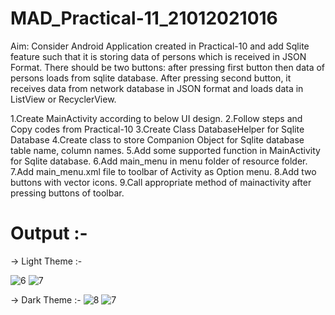 # MAD_Practical-11_21012021016


Aim:
Consider Android Application created in Practical-10 and add Sqlite feature such that it is storing data of persons which is received in JSON Format. There should be two buttons: after pressing first button then data of persons loads from sqlite database. After pressing second button, it receives data from network database in JSON format and loads data in ListView or RecyclerView.

1.Create MainActivity according to below UI design.
2.Follow steps and Copy codes from Practical-10
3.Create Class DatabaseHelper for Sqlite Database
4.Create class to store Companion Object for Sqlite database table name, column names.
5.Add some supported function in MainActivity for Sqlite database.
6.Add main_menu in menu folder of resource folder.
7.Add main_menu.xml file to toolbar of Activity as Option menu.
8.Add two buttons with vector icons.
9.Call appropriate method of mainactivity after pressing buttons of toolbar.

# Output :-

-> Light Theme :- 

![6](https://github.com/DarshilChodvadiya193/MAD_Practical-11_21012021016/assets/98377643/ade57cf7-882f-46b0-a088-b5fbb5e5e8f7)
![7](https://github.com/DarshilChodvadiya193/MAD_Practical-11_21012021016/assets/98377643/a51b052c-13c9-4241-8045-f6059db778d8)



-> Dark Theme :-
![8](https://github.com/DarshilChodvadiya193/MAD_Practical-11_21012021016/assets/98377643/8deb0ef8-fe11-4d86-880f-c4e6e471fe37)
![7](https://github.com/DarshilChodvadiya193/MAD_Practical-11_21012021016/assets/98377643/3d9dc96a-4b76-4948-b00e-d651efb77217)
